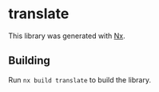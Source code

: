 # translate

This library was generated with [Nx](https://nx.dev).

## Building

Run `nx build translate` to build the library.
